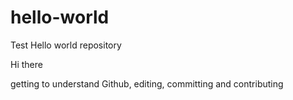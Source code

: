 # hello-world
Test Hello world repository

Hi there

getting to understand Github, editing, committing and contributing


